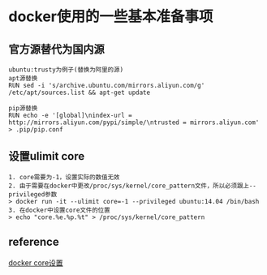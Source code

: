 # docker使用的一些基本准备事项

## 官方源替代为国内源
```
ubuntu:trusty为例子(替换为阿里的源)
apt源替换
RUN sed -i 's/archive.ubuntu.com/mirrors.aliyun.com/g' /etc/apt/sources.list && apt-get update

pip源替换
RUN echo -e '[global]\nindex-url = http://mirrors.aliyun.com/pypi/simple/\ntrusted = mirrors.aliyun.com' > .pip/pip.conf
```

## 设置ulimit core
```
1. core需要为-1，设置实际的数值无效
2. 由于需要在docker中更改/proc/sys/kernel/core_pattern文件，所以必须跟上--privileged参数
> docker run -it --ulimit core=-1 --privileged ubuntu:14.04 /bin/bash
3. 在docker中设置core文件的位置
> echo "core.%e.%p.%t" > /proc/sys/kernel/core_pattern
```

## reference
[docker core设置](http://ephrain.pixnet.net/blog/post/61630024-%5Bdocker%5D-%E5%9C%A8-container-%E8%A3%A1%E8%A8%AD%E5%AE%9A-core-dump-%E7%9A%84%E6%AA%94%E6%A1%88%E5%90%8D%E7%A8%B1)
